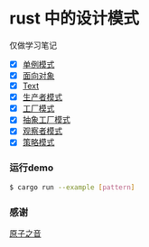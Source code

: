 # rust 中的设计模式

仅做学习笔记

- [x] [单例模式](https://www.bilibili.com/video/BV1G64y1y7SV?p=1)
- [x] [面向对象](https://www.bilibili.com/video/BV13A411G74C?p=1)
- [x] [Text](https://www.bilibili.com/video/BV13A411G74C?p=3)
- [x] [生产者模式](https://www.bilibili.com/video/BV1bQ4y1R7wx?p=1)
- [x] [工厂模式](https://www.bilibili.com/video/BV1oo4y117rv?p=1)
- [x] [抽象工厂模式](https://www.bilibili.com/video/BV1QU4y1L7nv?p=1)
- [x] [观察者模式](https://www.bilibili.com/video/BV1gb4y1y7CM?p=1)
- [x] [策略模式](https://www.bilibili.com/video/BV16q4y1s7At?p=1)

### 运行demo

``` sh
$ cargo run --example [pattern]
```


### 感谢

[原子之音](https://space.bilibili.com/437860379?spm_id_from=333.788.b_765f7570696e666f.2)
